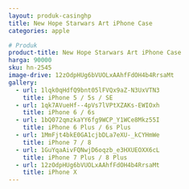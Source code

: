 ```yaml
---
layout: produk-casinghp
title: New Hope Starwars Art iPhone Case
categories: apple

# Produk
product-title: New Hope Starwars Art iPhone Case
harga: 90000
sku: hn-2545
image-drive: 12zOdpHUg6bVUOLxAAhfFdOH4b4RrsaMt
gallery:
  - url: 1lqk0qHdfQ9bnt05lFVQx9aZ-N3UxVTN3
    title: iPhone 5 / 5s / SE
  - url: 1qk7AVueHf--4pVs7lVPtXZAKs-EWIOxh
    title: iPhone 6 / 6s
  - url: 1bQ072qmzkaYY6fg9WCP_Y1WCe8Mkz55I
    title: iPhone 6 Plus / 6s Plus
  - url: 1MmFjt4bkE0GA1cjbDLa7eXU-_kCYHmWe
    title: iPhone 7 / 8
  - url: 1GuYqaAivFQNwjD6oqzb_e3HXUEOXX6cL
    title: iPhone 7 Plus / 8 Plus
  - url: 12zOdpHUg6bVUOLxAAhfFdOH4b4RrsaMt
    title: iPhone X
---
```

